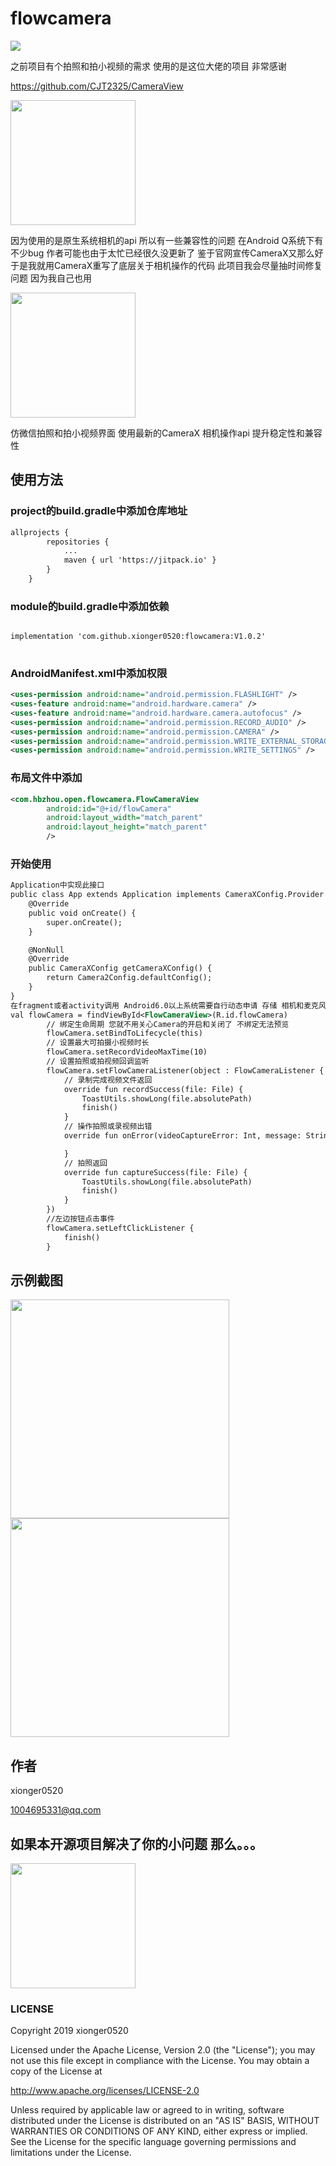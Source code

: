 # flowcamera

[![](https://jitpack.io/v/xionger0520/flowcamera.svg)](https://jitpack.io/#xionger0520/flowcamera)

之前项目有个拍照和拍小视频的需求 使用的是这位大佬的项目  非常感谢

https://github.com/CJT2325/CameraView

<img src="https://github.com/xionger0520/flowcamera/blob/master/assets/mmp2.jpg" width="200"/>

因为使用的是原生系统相机的api 所以有一些兼容性的问题 
在Android Q系统下有不少bug 作者可能也由于太忙已经很久没更新了
鉴于官网宣传CameraX又那么好  于是我就用CameraX重写了底层关于相机操作的代码
此项目我会尽量抽时间修复问题 因为我自己也用

<img src="https://github.com/xionger0520/flowcamera/blob/master/assets/mmp1.png" width="200"/>

仿微信拍照和拍小视频界面 使用最新的CameraX 相机操作api 提升稳定性和兼容性
## 使用方法 
### project的build.gradle中添加仓库地址
```xml
allprojects {
		repositories {
			...
			maven { url 'https://jitpack.io' }
		}
	}
```
### module的build.gradle中添加依赖
```xml

implementation 'com.github.xionger0520:flowcamera:V1.0.2'
	
```
### AndroidManifest.xml中添加权限
```xml
<uses-permission android:name="android.permission.FLASHLIGHT" />
<uses-feature android:name="android.hardware.camera" />
<uses-feature android:name="android.hardware.camera.autofocus" />
<uses-permission android:name="android.permission.RECORD_AUDIO" />
<uses-permission android:name="android.permission.CAMERA" />
<uses-permission android:name="android.permission.WRITE_EXTERNAL_STORAGE" />
<uses-permission android:name="android.permission.WRITE_SETTINGS" />
```
  
### 布局文件中添加
```xml
<com.hbzhou.open.flowcamera.FlowCameraView
        android:id="@+id/flowCamera"
        android:layout_width="match_parent"
        android:layout_height="match_parent"
        />
```
### 开始使用
```xml
Application中实现此接口
public class App extends Application implements CameraXConfig.Provider {
    @Override
    public void onCreate() {
        super.onCreate();
    }

    @NonNull
    @Override
    public CameraXConfig getCameraXConfig() {
        return Camera2Config.defaultConfig();
    }
}
在fragment或者activity调用 Android6.0以上系统需要自行动态申请 存储 相机和麦克风权限
val flowCamera = findViewById<FlowCameraView>(R.id.flowCamera)
        // 绑定生命周期 您就不用关心Camera的开启和关闭了 不绑定无法预览
        flowCamera.setBindToLifecycle(this)
        // 设置最大可拍摄小视频时长
        flowCamera.setRecordVideoMaxTime(10)
        // 设置拍照或拍视频回调监听
        flowCamera.setFlowCameraListener(object : FlowCameraListener {
            // 录制完成视频文件返回
            override fun recordSuccess(file: File) {
                ToastUtils.showLong(file.absolutePath)
                finish()
            }
            // 操作拍照或录视频出错
            override fun onError(videoCaptureError: Int, message: String, cause: Throwable?) {

            }
            // 拍照返回
            override fun captureSuccess(file: File) {
                ToastUtils.showLong(file.absolutePath)
                finish()
            }
        })
        //左边按钮点击事件
        flowCamera.setLeftClickListener {
            finish()
        }
```

## 示例截图

<img src="https://github.com/xionger0520/flowcamera/blob/master/assets/20191221222458.jpg" width="350"/><img src="https://github.com/xionger0520/flowcamera/blob/master/assets/20191221222518.jpg" width="350"/>



## 作者

xionger0520

1004695331@qq.com

## 如果本开源项目解决了你的小问题  那么。。。

<img src="https://github.com/xionger0520/flowcamera/blob/master/assets/alipayicon.jpg" width="200"/>

### LICENSE
Copyright 2019 xionger0520

Licensed under the Apache License, Version 2.0 (the "License"); you may not use this file except in compliance with the License. You may obtain a copy of the License at

   http://www.apache.org/licenses/LICENSE-2.0
   
Unless required by applicable law or agreed to in writing, software distributed under the License is distributed on an "AS IS" BASIS, WITHOUT WARRANTIES OR CONDITIONS OF ANY KIND, either express or implied. See the License for the specific language governing permissions and limitations under the License.
